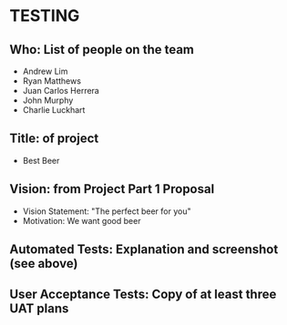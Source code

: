 TESTING
=======

Who: List of people on the team
-----------
* Andrew Lim
* Ryan Matthews
* Juan Carlos Herrera
* John Murphy
* Charlie Luckhart

Title: of project
-----------
* Best Beer

Vision: from Project Part 1 Proposal
-----------
* Vision Statement: "The perfect beer for you"
* Motivation: We want good beer

Automated Tests: Explanation and screenshot (see above)
-----------

User Acceptance Tests: Copy of at least three UAT plans
-----------
